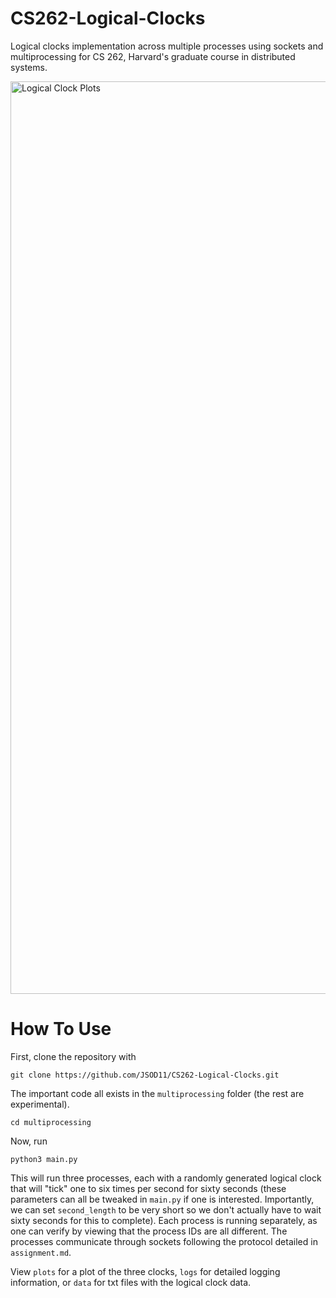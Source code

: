 # CS262-Logical-Clocks
Logical clocks implementation across multiple processes using sockets and multiprocessing for CS 262, Harvard's graduate course in distributed systems.

<img width="1460" alt="Logical Clock Plots" src="https://user-images.githubusercontent.com/55005116/223614949-c99ad3b3-6622-48b6-af8f-2dff85c53db0.png">

# How To Use

First, clone the repository with

```
git clone https://github.com/JSOD11/CS262-Logical-Clocks.git
```

The important code all exists in the `multiprocessing` folder (the rest are experimental).

```
cd multiprocessing
```

Now, run

```
python3 main.py
```

This will run three processes, each with a randomly generated logical clock that will "tick" one to six times per second for sixty seconds (these parameters can all be tweaked in `main.py` if one is interested. Importantly, we can set `second_length` to be very short so we don't actually have to wait sixty seconds for this to complete). Each process is running separately, as one can verify by viewing that the process IDs are all different. The processes communicate through sockets following the protocol detailed in `assignment.md`.

View `plots` for a plot of the three clocks, `logs` for detailed logging information, or `data` for txt files with the logical clock data.
